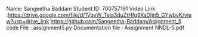 Name: Sangeetha Baddam Student ID: 700757191
Video Link :https://drive.google.com/file/d/1VgvW_Teia3duZtHfq9XaDIjn5_GYwbvK/view?usp=drive_link 
https://github.com/Sangeetha-Baddam/Asiignment_5
 code File : assignment5.py
 Documentation file : Assignment NNDL-5.pdf

